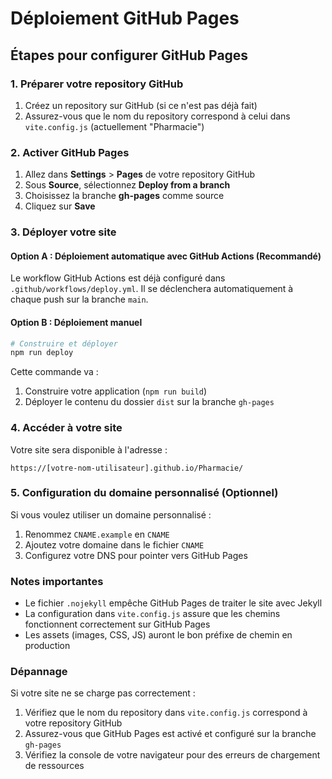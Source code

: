 # Déploiement GitHub Pages

## Étapes pour configurer GitHub Pages

### 1. Préparer votre repository GitHub

1. Créez un repository sur GitHub (si ce n'est pas déjà fait)
2. Assurez-vous que le nom du repository correspond à celui dans `vite.config.js` (actuellement "Pharmacie")

### 2. Activer GitHub Pages

1. Allez dans **Settings** > **Pages** de votre repository GitHub
2. Sous **Source**, sélectionnez **Deploy from a branch**
3. Choisissez la branche **gh-pages** comme source
4. Cliquez sur **Save**

### 3. Déployer votre site

#### Option A : Déploiement automatique avec GitHub Actions (Recommandé)
Le workflow GitHub Actions est déjà configuré dans `.github/workflows/deploy.yml`.
Il se déclenchera automatiquement à chaque push sur la branche `main`.

#### Option B : Déploiement manuel
```bash
# Construire et déployer
npm run deploy
```

Cette commande va :
1. Construire votre application (`npm run build`)
2. Déployer le contenu du dossier `dist` sur la branche `gh-pages`

### 4. Accéder à votre site

Votre site sera disponible à l'adresse :
```
https://[votre-nom-utilisateur].github.io/Pharmacie/
```

### 5. Configuration du domaine personnalisé (Optionnel)

Si vous voulez utiliser un domaine personnalisé :
1. Renommez `CNAME.example` en `CNAME`
2. Ajoutez votre domaine dans le fichier `CNAME`
3. Configurez votre DNS pour pointer vers GitHub Pages

### Notes importantes

- Le fichier `.nojekyll` empêche GitHub Pages de traiter le site avec Jekyll
- La configuration dans `vite.config.js` assure que les chemins fonctionnent correctement sur GitHub Pages
- Les assets (images, CSS, JS) auront le bon préfixe de chemin en production

### Dépannage

Si votre site ne se charge pas correctement :
1. Vérifiez que le nom du repository dans `vite.config.js` correspond à votre repository GitHub
2. Assurez-vous que GitHub Pages est activé et configuré sur la branche `gh-pages`
3. Vérifiez la console de votre navigateur pour des erreurs de chargement de ressources
